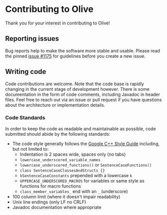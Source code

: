# Contributing to Olive

Thank you for your interest in contributing to Olive!

## Reporting issues

Bug reports help to make the software more stable and usable.
Please read the pinned [issue #1175](https://github.com/olive-editor/olive/issues/1175)
for guidelines before you create a new issue.

## Writing code

Code contributions are welcome. Note that the code base is rapidly changing in
the current stage of development however. There is some documentation in the form
of code comments, including Javadoc in header files. Feel free to reach out via
an issue or pull request if you have questions about the architecture or
implementation details.

### Code Standards

In order to keep the code as readable and maintainable as possible, code
submitted should abide by the following standards:

* The code style generally follows the
  [Google C++ Style Guide](https://google.github.io/styleguide/cppguide.html)
  including, but not limited to:
  * Indentation is 2 spaces wide, spaces only (no tabs)
  * `lowercase_underscored_variable_names`
  * `lowercase_underscored_functions()` or `SentenceCaseFunctions()`
  * `class SentenceCaseClassesAndStructs {}`
  * `kSentenceCaseConstants` prepended with a lowercase `k`
  * `UPPERCASE_UNDERSCORED_MACROS` for variables or same style as functions for macro functions
  * `class_member_variables_` end with an `_` (underscore)
* 100 column limit (where it doesn't impair readability)
* Unix line endings (only LF no CRLF)
* Javadoc documentation where appropriate
